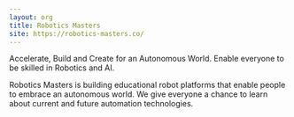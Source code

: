 ```yaml
---
layout: org
title: Robotics Masters
site: https://robotics-masters.co/
---
```

Accelerate, Build and Create for an Autonomous World.
Enable everyone to be skilled in Robotics and AI.

Robotics Masters is building educational robot platforms that enable people to embrace an autonomous world.
We give everyone a chance to learn about current and future automation technologies.
